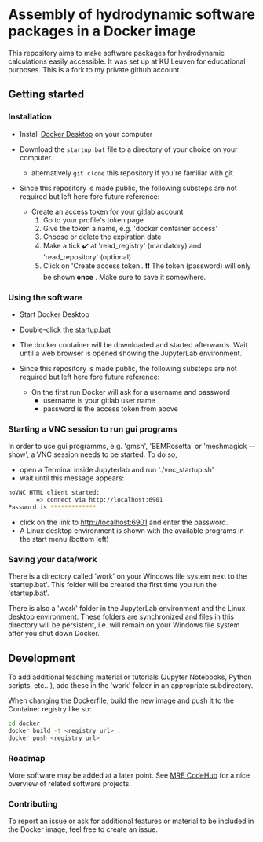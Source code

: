 # Assembly of hydrodynamic software packages in a Docker image

This repository aims to make software packages for hydrodynamic calculations easily accessible.
It was set up at KU Leuven for educational purposes. This is a fork to my private github account.

## Getting started

### Installation

- Install [Docker Desktop](https://www.docker.com/products/docker-desktop/) on your computer
- Download the `startup.bat` file to a directory of your choice on your computer. 
    - alternatively `git clone` this repository if you're familiar with git

- Since this repository is made public, the following substeps are not required but left here fore future reference:
    - Create an access token for your gitlab account
        1. Go to your profile's token page
        2. Give the token a name, e.g. 'docker container access'
        3. Choose or delete the expiration date
        4. Make a tick ✔️ at 'read_registry' (mandatory) and 'read_repository' (optional)
        5. Click on 'Create access token'. ❗❗ The token (password) will only be shown __once__ . Make sure to save it somewhere. 


### Using the software

- Start Docker Desktop
- Double-click the startup.bat
- The docker container will be downloaded and started afterwards. Wait until a web browser is opened showing the JupyterLab environment. 

- Since this repository is made public, the following substeps are not required but left here fore future reference:
    - On the first run Docker will ask for a username and password
        - username is your gitlab user name
        - password is the access token from above


### Starting a VNC session to run gui programs

In order to use gui programms, e.g. 'gmsh', 'BEMRosetta' or 'meshmagick --show', a VNC session needs to be started. To do so, 
- open a Terminal inside Jupyterlab and run './vnc_startup.sh'
- wait until this message appears:
```bash
noVNC HTML client started:
        => connect via http://localhost:6901
Password is *************
```
- click on the link to [http://localhost:6901](http://localhost:6901) and enter the password. 
- A Linux desktop environment is shown with the available programs in the start menu (bottom left)

### Saving your data/work

There is a directory called 'work' on your Windows file system next to the 'startup.bat'. This folder will be created the first time you run the 'startup.bat'. 

There is also a 'work' folder in the JupyterLab environment and the Linux desktop environment. These folders are synchronized and files in this directory will be persistent, i.e. will remain on your Windows file system after you shut down Docker. 


## Development

To add additional teaching material or tutorials (Jupyter Notebooks, Python scripts, etc...), add these in the 'work' folder in an appropriate subdirectory.

When changing the Dockerfile, build the new image and push it to the Container registry like so:
```bash
cd docker
docker build -t <registry url> .
docker push <registry url>
```

### Roadmap

More software may be added at a later point. See [MRE CodeHub](https://mrecodehub.org/) for a nice overview of related software projects.

### Contributing

To report an issue or ask for additional features or material to be included in the Docker image, feel free to create an issue.
